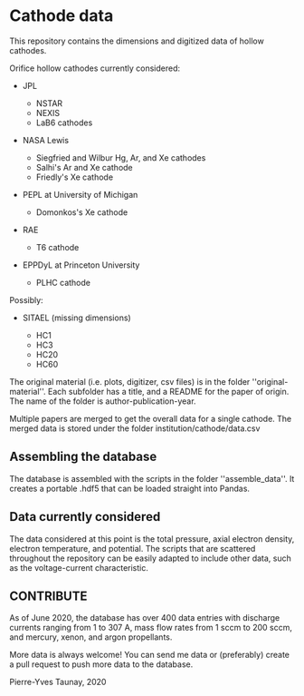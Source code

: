 # Cathode data
This repository contains the dimensions and digitized data of hollow cathodes.

Orifice hollow cathodes currently considered:
- JPL

    - NSTAR
    - NEXIS
    - LaB6 cathodes

- NASA Lewis

    - Siegfried and Wilbur Hg, Ar, and Xe cathodes 
    - Salhi's Ar and Xe cathode
    - Friedly's Xe cathode

- PEPL at University of Michigan

    - Domonkos's Xe cathode

- RAE

    - T6 cathode 

- EPPDyL at Princeton University

    - PLHC cathode


Possibly:
- SITAEL (missing dimensions)

    - HC1
    - HC3
    - HC20
    - HC60

The original material (i.e. plots, digitizer, csv files) is in the folder ''original-material''. 
Each subfolder has a title, and a README for the paper of origin. The name of the folder is author-publication-year.

Multiple papers are merged to get the overall data for a single cathode.
The merged data is stored under the folder institution/cathode/data.csv

## Assembling the database
The database is assembled with the scripts in the folder ''assemble_data''. 
It creates a portable .hdf5 that can be loaded straight into Pandas. 

## Data currently considered
The data considered at this point is the total pressure, axial electron density, electron temperature, and potential. 
The scripts that are scattered throughout the repository can be easily adapted to include other data, such as the
voltage-current characteristic.

## CONTRIBUTE
As of June 2020, the database has over 400 data entries with discharge currents
ranging from 1 to 307 A, mass flow rates from 1 sccm to 200 sccm, and 
mercury, xenon, and argon propellants. 

More data is always welcome! 
You can send me data or (preferably) create a pull request to push more data to the database.

Pierre-Yves Taunay, 2020
